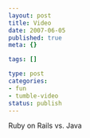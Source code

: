 ```yaml
--- 
layout: post
title: Video
date: 2007-06-05
published: true
meta: {}

tags: []

type: post
categories: 
- fun
- tumble-video
status: publish
---
```



Ruby on Rails vs. Java

